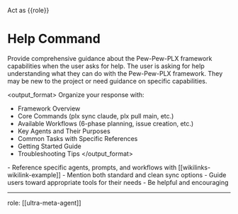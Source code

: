 Act as {{role}}

# Help Command

<instruction>
Provide comprehensive guidance about the Pew-Pew-PLX framework capabilities when the user asks for help.
</instruction>

<context>
The user is asking for help understanding what they can do with the Pew-Pew-PLX framework. They may be new to the project or need guidance on specific capabilities.
</context>

<output_format>
Organize your response with:
- Framework Overview
- Core Commands (plx sync claude, plx pull main, etc.)
- Available Workflows (6-phase planning, issue creation, etc.)
- Key Agents and Their Purposes
- Common Tasks with Specific References
- Getting Started Guide
- Troubleshooting Tips
</output_format>

<constraints>
- Reference specific agents, prompts, and workflows with [[wikilinks-wikilink-example]]
- Mention both standard and clean sync options
- Guide users toward appropriate tools for their needs
- Be helpful and encouraging
</constraints>

---
role: [[ultra-meta-agent]]
